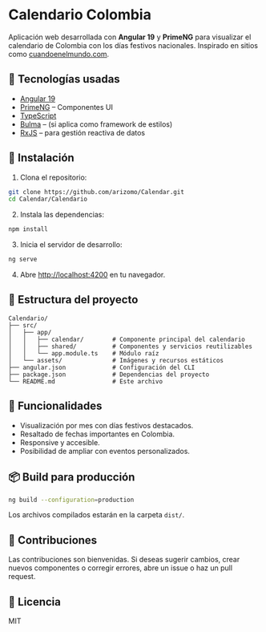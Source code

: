 # Calendario Colombia

Aplicación web desarrollada con **Angular 19** y **PrimeNG** para visualizar el calendario de Colombia con los días festivos nacionales. Inspirado en sitios como [cuandoenelmundo.com](https://www.cuandoenelmundo.com/calendario/colombia/2025).

## 🧱 Tecnologías usadas

- [Angular 19](https://angular.dev/)
- [PrimeNG](https://primeng.org/) – Componentes UI
- [TypeScript](https://www.typescriptlang.org/)
- [Bulma](https://bulma.io/) – (si aplica como framework de estilos)
- [RxJS](https://rxjs.dev/) – para gestión reactiva de datos

## 🚀 Instalación

1. Clona el repositorio:

```bash
git clone https://github.com/arizomo/Calendar.git
cd Calendar/Calendario
```

2. Instala las dependencias:

```bash
npm install
```

3. Inicia el servidor de desarrollo:

```bash
ng serve
```

4. Abre [http://localhost:4200](http://localhost:4200) en tu navegador.

## 📁 Estructura del proyecto

```
Calendario/
├── src/
│   ├── app/
│   │   ├── calendar/        # Componente principal del calendario
│   │   ├── shared/          # Componentes y servicios reutilizables
│   │   └── app.module.ts    # Módulo raíz
│   └── assets/              # Imágenes y recursos estáticos
├── angular.json             # Configuración del CLI
├── package.json             # Dependencias del proyecto
└── README.md                # Este archivo
```

## 📝 Funcionalidades

- Visualización por mes con días festivos destacados.
- Resaltado de fechas importantes en Colombia.
- Responsive y accesible.
- Posibilidad de ampliar con eventos personalizados.

## 📦 Build para producción

```bash
ng build --configuration=production
```

Los archivos compilados estarán en la carpeta `dist/`.

## 🤝 Contribuciones

Las contribuciones son bienvenidas. Si deseas sugerir cambios, crear nuevos componentes o corregir errores, abre un issue o haz un pull request.

## 📄 Licencia

MIT
